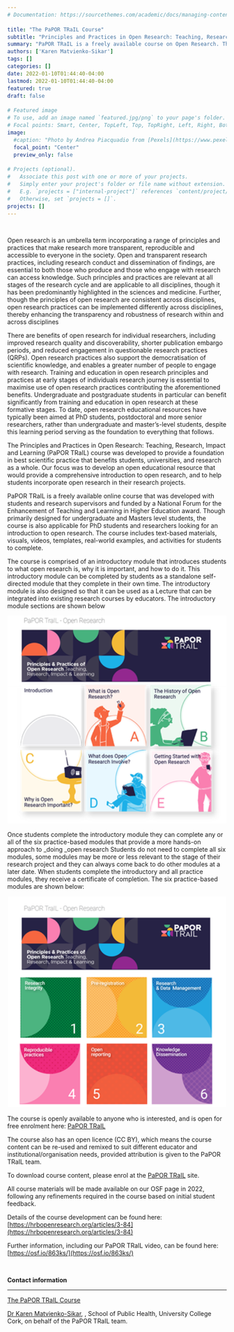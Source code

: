 ```yaml
---
# Documentation: https://sourcethemes.com/academic/docs/managing-content/

title: "The PaPOR TRaIL Course"
subtitle: "Principles and Practices in Open Research: Teaching, Research, Impact and Learning."
summary: "PaPOR TRaIL is a freely available course on Open Research. The PaPOR TRaIL course is an open education resource, designed with input from students and research supervisors. The course provides a comprehensive introduction to the _what_ and the _how _of open research."
authors: ['Karen Matvienko-Sikar']
tags: []
categories: []
date: 2022-01-10T01:44:40-04:00
lastmod: 2022-01-10T01:44:40-04:00
featured: true
draft: false

# Featured image
# To use, add an image named `featured.jpg/png` to your page's folder.
# Focal points: Smart, Center, TopLeft, Top, TopRight, Left, Right, BottomLeft, Bottom, BottomRight.
image:
  #caption: "Photo by Andrea Piacquadio from [Pexels](https://www.pexels.com/photo/happy-ethnic-woman-sitting-at-table-with-laptop-3769021/)"
  focal_point: "Center"
  preview_only: false

# Projects (optional).
#   Associate this post with one or more of your projects.
#   Simply enter your project's folder or file name without extension.
#   E.g. `projects = ["internal-project"]` references `content/project/deep-learning/index.md`.
#   Otherwise, set `projects = []`.
projects: []
---
```


<br>

Open research is an umbrella term incorporating a range of principles and practices that make research more transparent, reproducible and accessible to everyone in the society. Open and transparent research practices, including research conduct and dissemination of findings, are essential to both those who produce and those who engage with research can access knowledge. Such principles and practices are relevant at all stages of the research cycle and are applicable to all disciplines, though it has been predominantly highlighted in the sciences and medicine. Further, though the principles of open research are consistent across disciplines, open research practices can be implemented differently across disciplines, thereby enhancing the transparency and robustness of research within and across disciplines

There are benefits of open research for individual researchers, including improved research quality and discoverability, shorter publication embargo periods, and reduced engagement in questionable research practices (QRPs). Open research practices also support the democratisation of scientific knowledge, and enables a greater number of people to engage with research. Training and education in open research principles and practices at early stages of individuals research journey is essential to maximise use of open research practices contributing the aforementioned benefits. Undergraduate and postgraduate students in particular can benefit significantly from training and education in open research at these formative stages. To date, open research educational resources have typically been aimed at PhD students, postdoctoral and more senior researchers, rather than undergraduate and master’s-level students, despite this learning period serving as the foundation to everything that follows.

The Principles and Practices in Open Research: Teaching, Research, Impact and Learning (PaPOR TRaIL) course was developed to provide a foundation in best scientific practice that benefits students, universities, and research as a whole. Our focus was to develop an open educational resource that would provide a comprehensive introduction to open research, and to help students incorporate open research in their research projects.

PaPOR TRaIL is a freely available online course that was developed with students and research supervisors and funded by a National Forum for the Enhancement of Teaching and Learning in Higher Education award. Though primarily designed for undergraduate and Masters level students, the course is also applicable for PhD students and researchers looking for an introduction to open research. The course includes text-based materials, visuals, videos, templates, real-world examples, and activities for students to complete.

The course is comprised of an introductory module that introduces students to what open research is, why it is important, and how to do it. This introductory module can be completed by students as a standalone self-directed module that they complete in their own time. The introductory module is also designed so that it can be used as a Lecture that can be integrated into existing research courses by educators.  The introductory module sections are shown below


<img src="Picture1.png" alt="The introductory module sections" width="700" >


Once students complete the introductory module they can complete any or all of the six practice-based modules that provide a more hands-on approach to _doing _open research Students do not need to complete all six modules, some modules may be more or less relevant to the stage of their research project and they can always come back to do other modules at a later date. When students complete the introductory and all practice modules, they receive a certificate of completion. The six practice-based modules are shown below:

<img src="Picture2.png" alt="The six practice-based modules" width="700" >

The course is openly available to anyone who is interested, and is open for free enrolment here: [PaPOR TRaIL](https://open.ucc.ie/browse/all/cpd/courses/papor-trail-principles-and-practices-of-open-research-003cpd)

The course also has an open licence (CC BY), which means the course content can be re-used and remixed to suit different educator and institutional/organisation needs, provided attribution is given to the PaPOR TRaIL team. 

To download course content, please enrol at the [PaPOR TRaIL](https://open.ucc.ie/browse/all/cpd/courses/papor-trail-principles-and-practices-of-open-research-003cpd) site. 

All course materials will be made available on our OSF page in 2022, following any refinements required in the course based on initial student feedback.

Details of the course development can be found here: [https://hrbopenresearch.org/articles/3-84](https://hrbopenresearch.org/articles/3-84)

Further information, including our PaPOR TRaIL video, can be found here: [https://osf.io/863ks/](https://osf.io/863ks/)

<br>

**Contact information**
________


[The PaPOR TRaIL Course](https://open.ucc.ie/browse/all/cpd/courses/papor-trail-principles-and-practices-of-open-research-003cpd)

[Dr Karen Matvienko-Sikar](mailto:karen.msikar@ucc.ie), , School of Public Health, University College Cork, on behalf of the PaPOR TRaIL team.

